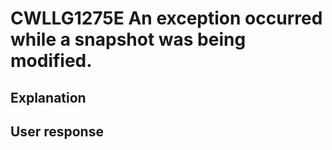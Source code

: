 # CWLLG1275E An exception occurred while a snapshot was being modified.

## Explanation

## User response